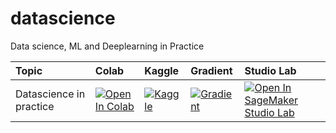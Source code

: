# datascience
 Data science, ML and Deeplearning in Practice

|Topic| Colab| Kaggle| Gradient| Studio Lab|
|:------|:------|:-------|:---------|:-----------|
|Datascience in practice| [![Open In Colab](https://colab.research.google.com/assets/colab-badge.svg)](https://github.com/narendranss/datascience/blob/main/Data%20science%20in%20practice/Data%20Science%20in%20practice.ipynb)|[![Kaggle](https://kaggle.com/static/images/open-in-kaggle.svg)](https://github.com/narendranss/datascience/blob/main/Data%20science%20in%20practice/Data%20Science%20in%20practice.ipynb)|[![Gradient](https://assets.paperspace.io/img/gradient-badge.svg)](https://github.com/narendranss/datascience/blob/main/Data%20science%20in%20practice/Data%20Science%20in%20practice.ipynb)|[![Open In SageMaker Studio Lab](https://studiolab.sagemaker.aws/studiolab.svg)](https://github.com/narendranss/datascience/blob/main/Data%20science%20in%20practice/Data%20Science%20in%20practice.ipynb)
